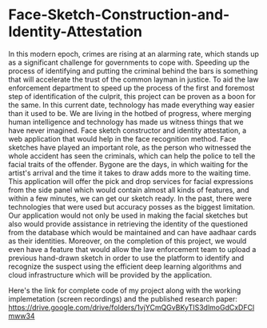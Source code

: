 # Face-Sketch-Construction-and-Identity-Attestation

In this modern epoch, crimes are rising at an alarming rate, which stands up as a significant challenge for governments to cope with. Speeding up the process of identifying and putting the criminal behind the bars is something that will accelerate the trust of the common layman in justice. To aid the law enforcement department to speed up the process of the first and foremost step of identification of the culprit, this project can be proven as a boon for the same. In this current date, technology has made everything way easier than it used to be. We are living in the hotbed of progress, where merging human intelligence and technology has made us witness things that we have never imagined. Face sketch constructor and identity attestation, a web application that would help in the face recognition method. Face sketches have played an important role, as the person who witnessed the whole accident has seen the criminals, which can help the police to tell the facial traits of the offender. Bygone are the days, in which waiting for the artist's arrival and the time it takes to draw adds more to the waiting time. This application will offer the pick and drop services for facial expressions from the side panel which would contain almost all kinds of features, and within a few minutes, we can get our sketch ready. In the past, there were technologies that were used but accuracy posses as the biggest limitation. Our application would not only be used in making the facial sketches but also would provide assistance in retrieving the identity of the questioned from the database which would be maintained and can have aadhaar cards as their identities. Moreover, on the completion of this project, we would even have a feature that would allow the law enforcement team to upload a previous hand-drawn sketch in order to use the platform to identify and recognize the suspect using the efficient deep learning algorithms and cloud infrastructure which will be provided by the application.

Here's the link for complete code of my project along with the working implemetation (screen recordings) and the published research paper:
https://drive.google.com/drive/folders/1vjYCmQGvBKyTIS3dlmoGdCxDFClmww34
